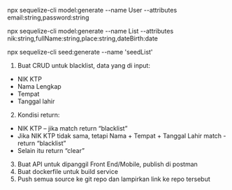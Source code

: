 npx sequelize-cli model:generate --name User --attributes email:string,password:string 

npx sequelize-cli model:generate --name List --attributes nik:string,fullName:string,place:string,dateBirth:date 

npx sequelize-cli seed:generate --name 'seedList'



1.	Buat CRUD untuk blacklist, data yang di input:
-	NIK KTP
-	Nama Lengkap
-	Tempat
-	Tanggal lahir
2.	Kondisi return:
-	NIK KTP – jika match return “blacklist”
-	Jika NIK KTP tidak sama, tetapi Nama + Tempat + Tanggal Lahir match -  return “blacklist”
-	Selain itu return “clear”
3.	Buat API untuk dipanggil Front End/Mobile, publish di postman
4.	Buat dockerfile untuk build service 
5.	Push semua source ke git repo dan lampirkan link ke repo tersebut
